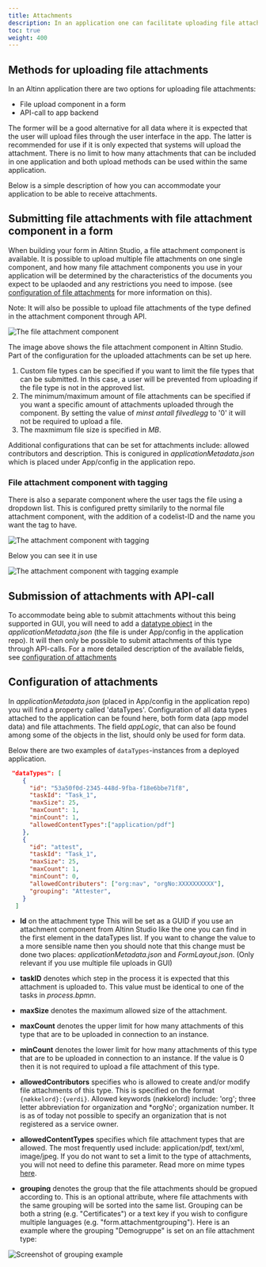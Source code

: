 ```yaml
---
title: Attachments
description: In an application one can facilitate uploading file attachments both via GUI and API.
toc: true
weight: 400
---
```


## Methods for uploading file attachments

In an Altinn application there are two options for uploading file attachments:

- File upload component in a form
- API-call to app backend

The former will be a good alternative for all data where it is expected that the user will upload files through the user interface in the app.
The latter is recommended for use if it is only expected that systems will upload the attachment.
There is no limit to how many attachments that can be included in one application
and both upload methods can be used within the same application.

Below is a simple description of how you can accommodate your application to be able to receive attachments.

## Submitting file attachments with file attachment component in a form

When building your form in Altinn Studio, a file attachment component is available.
It is possible to upload multiple file attachments on one single component, and how many file attachment components
you use in your application will be determined by the characteristics of the documents you expect to be uplaoded
and any restrictions you need to impose.
(see [configuration of file attachments](#submission-of-attachments-with-API-call) for more information on this).

Note: It will also be possible to upload file attachments of the type defined in the attachment component through API.

![The file attachment component](vedleggskom.png "The file attachment component")

The image above shows the file attachment component in Altinn Studio.
Part of the configuration for the uploaded attachments can be set up here.

1. Custom file types can be specified if you want to limit the file types that can be submitted.
In this case, a user will be prevented from uploading if the file type is not in the approved list.
2. The minimum/maximum amount of file attachments can be specified if you want a specific amount of attachments uploaded through the component.
By setting the value of _minst antall filvedlegg_ to '0' it will not be required to upload a file.
3. The maxmimum file size is specified in _MB_.

Additional configurations that can be set for attachments include: allowed contributors and description.
This is conigured in _applicationMetadata.json_ which is placed under App/config in the application repo.

### File attachment component with tagging
There is also a separate component where the user tags the file using a dropdown list.
This is configured pretty similarily to the normal file attachment component, with the addition of a codelist-ID and the name
you want the tag to have.

![The attachment component with tagging](vedleggsmerkekom.png "The attachment component with tagging")


Below you can see it in use

![The attachment component with tagging example](vedleggsmerkekomeks.png "The attachment component with tagging example")

## Submission of attachments with API-call

To accommodate being able to submit attachments without this being supported in GUI,
you will need to add a [datatype object](/technology/architecture/components/application/solution/altinn-platform/storage/#datatype)
in the _applicationMetadata.json_ (the file is under App/config in the application repo).
It will then only be possible to submit attachments of this type through API-calls.
For a more detailed description of the available fields, see
[configuration of attachments](#configuration-for-attachments)

## Configuration of attachments

In _applicationMetadata.json_ (placed in App/config in the application repo) you will find a property called 'dataTypes'.
Configuration of all data types attached to the application can be found here,
both form data (app model data) and file attachments. The field _appLogic_, that can also be found among some of the objects
in the list, should only be used for form data.

Below there are two examples of `dataTypes`-instances from a deployed application.

```json
 "dataTypes": [
    {
      "id": "53a50f0d-2345-448d-9fba-f18e6bbe71f8",
      "taskId": "Task_1",
      "maxSize": 25,
      "maxCount": 1,
      "minCount": 1,
      "allowedContentTypes":["application/pdf"]
    },
    {
      "id": "attest",
      "taskId": "Task_1",
      "maxSize": 25,
      "maxCount": 1,
      "minCount": 0,
      "allowedContributers": ["org:nav", "orgNo:XXXXXXXXXX"],
      "grouping": "Attester",
    }
  ]
```

- **Id** on the attachment type
This will be set as a GUID if you use an attachment component from Altinn Studio like the one you can find in the first element in the dataTypes list.
If you want to change the value to a more sensible name then you should note that this change
must be done two places: _applicationMetadata.json_ and _FormLayout.json_. (Only relevant if you use multiple file uploads in GUI)

- **taskID** denotes which step in the process it is expected that this attachment is uploaded to.
This value must be identical to one of the tasks in _process.bpmn_.

- **maxSize** denotes the maximum allowed size of the attachment.

- **maxCount** denotes the upper limit for how many attachments of this type that are to be uploaded in connection to an instance.

- **minCount** denotes the lower limit for how many attachments of this type that are to be uploaded in connection to an instance.
              If the value is 0 then it is not required to upload a file attachment of this type.

- **allowedContributors** specifies who is allowed to create and/or modify file attachments of this type.
This is specified on the format `{nøkkelord}:{verdi}`.
Allowed keywords (nøkkelord) include: 'org'; three letter abbreviation for organization and *orgNo'; organization number.
It is as of today not possible to specify an organization that is not registered as a service owner.

- **allowedContentTypes** specifies which file attachment types that are allowed.
The most frequently used include: application/pdf, text/xml, image/jpeg. If you do not want to set a limit to the type of attachments, you will not need to define this parameter.
Read more on mime types [here](https://developer.mozilla.org/en-US/docs/Web/HTTP/Basics_of_HTTP/MIME_types/Common_types).

- **grouping** denotes the group that the file attachments should be gropued according to.
This is an optional attribute, where file attachments with the same grouping will be sorted into the same list. Grouping can be both a string (e.g. "Certificates") or a text key if you wish to configure multiple languages (e.g. "form.attachmentgrouping"). Here is an example where the grouping "Demogruppe" is set on an file attachment type:

![Screenshot of grouping example](attachment-grouping-demo.png "Grouping example")